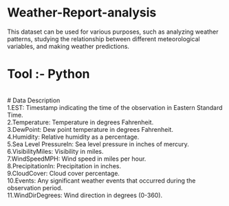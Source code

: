 # Weather-Report-analysis
This dataset can be used for various purposes, such as analyzing weather patterns, studying the relationship between different meteorological variables, and making weather predictions.
<br>
# Tool :- Python
<br>
# Data Description
<br>
1.EST: Timestamp indicating the time of the observation in Eastern Standard Time.
<br>
2.Temperature: Temperature in degrees Fahrenheit.
<br>
3.DewPoint: Dew point temperature in degrees Fahrenheit.
<br>
4.Humidity: Relative humidity as a percentage.
<br>
5.Sea Level PressureIn: Sea level pressure in inches of mercury.
<br>
6.VisibilityMiles: Visibility in miles.
<br>
7.WindSpeedMPH: Wind speed in miles per hour.
<br>
8.PrecipitationIn: Precipitation in inches.
<br>
9.CloudCover: Cloud cover percentage.
<br>
10.Events: Any significant weather events that occurred during the observation period.
<br>
11.WindDirDegrees: Wind direction in degrees (0-360).
